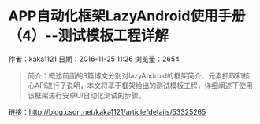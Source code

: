 # APP自动化框架LazyAndroid使用手册（4）--测试模板工程详解
作者：kaka1121
日期：2016-11-25 11:26
浏览量：2654
> 简介：概述前面的3篇博文分别对lazyAndroid的框架简介、元素抓取和核心API进行了说明，本文将基于框架给出的测试模板工程，详细阐述下使用该框架进行安卓UI自动化测试的步骤。

 链接：http://blog.csdn.net/kaka1121/article/details/53325265
